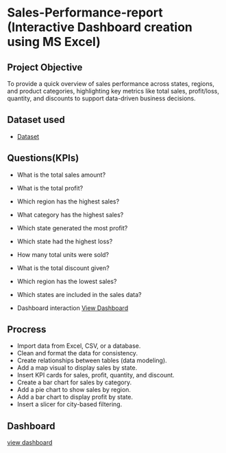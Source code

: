 # Sales-Performance-report (Interactive Dashboard creation using MS Excel)

## Project Objective
To provide a quick overview of sales performance across states, regions, and product categories, highlighting key metrics like total sales, profit/loss, quantity, and discounts to support data-driven business decisions.
## Dataset used 
- <a href="https://github.com/Uma160803/Sales-Performance-report/blob/main/Sample%20-%20Superstore_new1.xlsx">Dataset</a>
## Questions(KPIs)
- What is the total sales amount?
- What is the total profit?
- Which region has the highest sales?
- What category has the highest sales?
- Which state generated the most profit?
- Which state had the highest loss?
- How many total units were sold?
- What is the total discount given?
- Which region has the lowest sales?
- Which states are included in the sales data?

- Dashboard interaction <a href="https://github.com/Uma160803/Sales-Performance-report/commit/7e214aa307551cc3b2f3db77f898e1732b46b3fc">View Dashboard</a>
## Procress
- Import data from Excel, CSV, or a database.
- Clean and format the data for consistency.
- Create relationships between tables (data modeling).
- Add a map visual to display sales by state.
- Insert KPI cards for sales, profit, quantity, and discount.
- Create a bar chart for sales by category.
- Add a pie chart to show sales by region.
- Add a bar chart to display profit by state.
- Insert a slicer for city-based filtering.
## Dashboard
<a href="pic.png">view dashboard</a>


